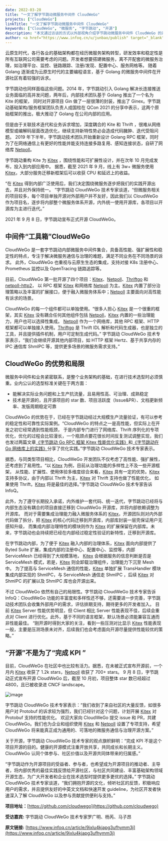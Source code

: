```yaml
---
date: 2022-03-28
title: "一文了解字节跳动微服务中间件 CloudWeGo"
projects: ["CloudWeGo"]
linkTitle: "一文了解字节跳动微服务中间件 CloudWeGo"
keywords: ["CloudWeGo", "微服务", "字节跳动", "开源"]
description: "本文通过访谈的方式以外部视角介绍字节跳动微服务中间件 CloudWeGo 的开源背景、优势和局限以及开源目标等。"
author: <a href="https://www.infoq.cn/u/junbao/publish" target="_blank">Junbao Zhang</a>
---
```


云原生时代，各行各业的基础架构都在经历微服务架构转型，研发效率和稳定性是所有互联网公司需要考虑的问题。开发者想要搭建微服务，离不开配套的微服务治理，如治理平台、监控、链路跟踪、注册/发现、配置中心、服务网格等。
随着 Golang 逐渐成为云原生时代的主要编程语言，基于 Golang 的微服务中间件在开源社区有着较强的诉求。

字节跳动也同样面临这些问题。2014 年，字节跳动引入 Golang 解决长连接推送业务面临的高并发问题，两年后，内部技术团队基于 Golang 推出了一个名为 Kite 的框架，
同时对开源项目 Gin 做了一层很薄的封装，推出了 Ginex。字节跳动基础架构/服务框架团队负责人成国柱在 QCon 2021 的分享中表示，这两个原始框架的推出，极大推动了 Golang 在公司内部的应用。

但是由于关联技术迭代和业务诉求增加，深度耦合的 Kite 和 Thrift ，很难从网络模型或编解码层面改造优化，继续支持新特性势必会造成代码臃肿、迭代受阻问题。
2019 年下半年，字节跳动技术团队开始重新设计 Golang RPC 框架，同时为了在网络通信上有更好的性能并能支持连接多路复用、感知连接状态，自研了网络库 [Netpoll][Netpoll]。

字节跳动重构 Kite 为 [Kitex][Kitex] ，围绕性能和可扩展性设计，并在次年 10 月完成发布，投入到内部应用中。
据悉，截至 2021 年 9 月，线上有 3w+ 微服务使用 [Kitex][Kitex]，大部分服务迁移新框架后可以收获 CPU 和延迟上的收益。

“在 [Kitex][Kitex] 得到内部广泛使用后，我们决定围绕微服务逐步把我们的实践开源出去，并且对外保持统一。
”字节跳动 CloudWeGo 技术专家谈道，“但微服务相关的项目较多，每个项目单独开源对外部用户并不友好，因此我们以 CloudWeGo 作为项目名，逐步将内部整个微服务体系开源，内外统一使用开源库，各项目以开源库为主进行迭代。”

2021 年 9 月 8 日，字节跳动宣布正式开源 CloudWeGo。

## **中间件“工具箱”CloudWeGo**

CloudWeGo 是一套字节跳动内部微服务中间件集合，具备高性能、强扩展性和稳定性的特点，专注于解决微服务通信与治理的难题，满足不同业务在不同场景的诉求。
此外，CloudWeGo 也重视与云原生生态的集成，支持对接 K8s 注册中心、Prometheus 监控以及 OpenTracing 链路追踪等。

目前，CloudWeGo 第一批开源了四个项目：[Kitex][Kitex]、[Netpoll][Netpoll]、[Thriftgo][Thriftgo] 和 [netpoll-http2](https://github.com/cloudwego/netpoll-http2)，
以 RPC 框架 [Kitex][Kitex] 和网络库 [Netpoll][Netpoll] 为主。[Kitex][Kitex] 内置了部分治理策略以及丰富的扩展接口，便于融入微服务体系中；[Netpoll][Netpoll] 主要面向对高性能有诉求的场景。

CloudWeGo 的每一个组件都可以单独使用。“很多人担心 [Kitex][Kitex] 是一个很重的框架，其实 [Kitex][Kitex] 没有耦合任何其他组件包括 [Netpoll][Netpoll]，[Kitex][Kitex] 内置的一些治理能力，用户也可以选择性集成。
[Netpoll][Netpoll] 作为一个网络库，其他 RPC 框架、HTTP 框架都可以单独接入使用。[Thriftgo][Thriftgo] 是 Thrift IDL 解析和代码生成器，也是独立的工具，并且提供插件机制，用户可定制生成代码。”
字节跳动 CloudWeGo 技术专家表示，“我们会继续开源其他内部项目，如 HTTP 框架 Hertz、基于共享内存的 IPC 通信库 ShmIPC 等，提供更多场景的微服务需求支持。”

## **CloudWeGo 的优势和局限**

微服务中间件和业务紧密联系，是整个业务架构的基础，在进行技术选型时必须慎重。业内公认的选型标准关键在于两方面：

- 能解决实际业务问题和上生产抗流量，且易用性高、可治理、成熟稳定
- 技术是开源的，且开源项目的 star 数、项目活跃度（Issue&PR）、文档更新频率、发版周期稳定可靠

CloudWeGo 的优势在于，已经在字节跳动经过大规模生产流量验证，有可以参考的稳定性和可靠性实际案例。“CloudWeGo 的特点之一是高性能，但实际上在开发之初它经常遇到性能瓶颈，
于是内部专门进行了网络库、Thrift 序列化的专项优化，优化的过程会比较漫长，一个瓶颈点要花很长时间反复测试调整实现，我们也发过两篇文章[《字节跳动 Go RPC 框架 Kitex 性能优化实践》](http://www.cloudwego.io/zh/blog/2021/09/23/%E5%AD%97%E8%8A%82%E8%B7%B3%E5%8A%A8-go-rpc-%E6%A1%86%E6%9E%B6-kitex-%E6%80%A7%E8%83%BD%E4%BC%98%E5%8C%96%E5%AE%9E%E8%B7%B5/)和[《字节跳动在 Go 网络库上的实践》](https://www.cloudwego.io/zh/blog/2020/05/24/%E5%AD%97%E8%8A%82%E8%B7%B3%E5%8A%A8%E5%9C%A8-go-%E7%BD%91%E7%BB%9C%E5%BA%93%E4%B8%8A%E7%9A%84%E5%AE%9E%E8%B7%B5/)分享了优化实践。”字节跳动 CloudWeGo 技术专家表示。

据悉，与同类型项目相比，CloudWeGo 开发团队不仅考虑了高性能、强扩展性，还考虑到了易用性。“以 [Kitex][Kitex] 为例，目前从治理功能的多样性上不及一些开源框架，
从性能、扩展性、使用体验多维度综合来看，[Kitex][Kitex] 具有一定的优势。[Kitex][Kitex] 支持多协议，由于内部以 Thrift 为主，[Kitex][Kitex] 对 Thrift 支持也做了性能优化，
如果使用 Thrift，[Kitex][Kitex] 将是最佳的选择。”字节跳动 CloudWeGo 技术专家告诉 InfoQ。

此外，为了遵守长期投入承诺，内外维护一套代码、统一迭代，字节跳动已经将与内部生态没有耦合的项目直接迁移到 CloudWeGo 开源库，并将内部依赖调整为开源库。
而对于需要集成治理能力融入微服务体系的 [Kitex][Kitex]，开源团队则对内外部代码做了拆分，把 [Kitex][Kitex] 的核心代码迁移到开源库，内部库封装一层壳保证用户无感知升级，
而集成内部治理特性的模块则作为 [Kitex][Kitex] 的扩展保留在内部库。未来，字节跳动也会持续把已经在内部经过稳定性验证的新特性，迁移到开源库。

在字节跳动内部，为了便于 [Kitex][Kitex] 融入内部的治理体系，[Kitex][Kitex] 面向内部提供了 Byted Suite 扩展，集成内部的注册中心、配置中心、监控等，内部 ServiceMesh 已经得到了大规模落地，
[Kitex][Kitex] 会根据服务的信息判断是否是 ServiceMesh 模式，若是，[Kitex][Kitex] 则会卸载治理组件，治理能力下沉至 Mesh 中。
为了提高与 ServiceMesh 通信的性能，[Kitex][Kitex] 单独扩展 TransHandler 模块集成内部实现的 ShmIPC，与 ServiceMesh 通信走 ShmIPC ，后续 [Kitex][Kitex] 对 ShmIPC 的扩展以及 ShmIPC 库也会开源出来。

不过 CloudWeGo 依然有自己的局限性。字节跳动 CloudWeGo 技术专家告诉 InfoQ：CloudWeGo 功能的丰富度和多样性还不够，还需要进一步完善，字节跳动技术团队会收集外部用户的需求，评估排期支持，期待更多的开发者加入。
目前 [Kitex][Kitex] Server 性能优势明显，但 Client 相比 Server 性能表现不佳，后续会重点对 Client 进行优化。此外，基于不同的语言框架，默认场景必须能兼容互通而非性能最佳。
“刚开源时得到大家的关注，看到一些压测对比显示 [Kitex][Kitex] 性能表现一般，主要是压测场景未对齐，后续我们也会考虑面向开源尽量提供性能较优的策略。”

## **“开源”不是为了“完成 KPI ”**

目前，CloudWeGo 在社区中也比较有活力。据悉，在未被正式宣布开源前，一个月内 [Kitex][Kitex] 收获了 1.2k stars，[Netpoll][Netpoll] 收获了 700+ stars。
9 月 8 日，字节跳动正式宣布开源 CloudWeGo 后，截至 10 月初，项目整体 star 数已经超过 4800，且已被收录进 CNCF landscape。

![image](/img/blog/article_to_learn_about_CloudWeGo/image.png)

字节跳动 CloudWeGo 技术专家表示：“我们收到了来自社区的大量反馈，如很多用户对 Protobuf 的诉求较为强烈，我们已经针对这个问题，计划开展 [Kitex][Kitex] 对 Protobuf 支持的性能优化。
欢迎大家向 CloudWeGo 提交 issue 和 PR，共建 CloudWeGo。我们也为企业和组织使用 [Kitex][Kitex] 和 [Netpoll][Netpoll] 设置了专项支持，希望 CloudWeGo 将来能真正成为通用的、可落地的微服务通信与治理开源方案。”

关于开源，字节跳动 CloudWeGo 技术专家的观点旗帜鲜明：“完成 KPI 不是这个项目开源的目的。健康的开源模式注重开放共享，共同成长和长期主义。CloudWeGo 认同个体参与、社区价值以及开源共同体带来的归属感。”

“字节跳动作为开源项目的受益者、参与者，也希望成为开源项目的推动者、主导者，将内部优秀的最佳实践反馈给开源社区，与社区共同建设、丰富基础架构领域开源生态，为广大开发者和企业在技术选型时提供更多更优的选择。”
字节跳动 CloudWeGo 技术专家谈道，“我们拥抱开源的文化，倾听社区的反馈，积极响应用户的需求，并且提供友好的中英文文档和快速开发 guideline，为社区开发者快速深入了解 CloudWeGo 以及参与贡献提供便利与支持。”

**项目地址：**[https://github.com/cloudwego](https://github.com/cloudwego)

**受访嘉宾:** 字节跳动 CloudWeGo 技术专家罗广明、杨芮、马子昂

**原文链接:** [https://www.infoq.cn/article/9ixlu4kjapg3ufhymm3j](https://www.infoq.cn/article/9ixlu4kjapg3ufhymm3j)

[Kitex]: https://github.com/cloudwego/kitex
[Netpoll]: https://github.com/cloudwego/netpoll
[Thriftgo]: https://github.com/cloudwego/thriftgo
